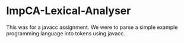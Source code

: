 ImpCA-Lexical-Analyser
======================

This was for a javacc assignment. We were to parse a simple example programming language into tokens using javacc.
